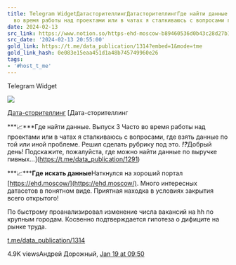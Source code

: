 ```yaml
---
title: Telegram WidgetДатасторителлингДатасторителлингГде найти данные Выпуск 3 Часто
  во время работы над проектами или в чатах я сталкиваюсь с вопросами где
date: 2024-02-13
src_link: https://www.notion.so/https-ehd-moscow-b89460536d0b43c28d27b102098edcc9
src_date: '2024-02-13 20:55:00'
gold_link: https://t.me/data_publication/1314?embed=1&mode=tme
gold_link_hash: 0e083e15eaa451d1a48b745749960e26
tags:
- '#host_t_me'
---
```






Telegram Widget




















[*![](https://cdn4.cdn-telegram.org/file/LIFn0Hd8YAVZSOg4sevZWsIYP1MgFyaYeiuvqR_CgCN7wAB3TY32WRlxjplJliWNXwPpOr20vhVwpZO02Oke9iyHKe4Pni-mWECRDZA351EDh7UvrrCaKNyh1J_ZTemwz6o8BrRqE0G7xefE22SFbY920JbU6OKwB9HjsVuedRUhbIcpThReQGEgnk0zlm5lZAyIaYPNM7cdG1jjQyM77ck_NavezmpX1W9CAye_K10-4Dv7PpNcWX6qFAqAKZrP6Dzhw2tKjF8eMdf6YEL-4k9mPKMCWvvpNKfm37-No3F-s0f214j5sp3FFhUE14_lohXmuLEfBZkQ24uX0DbgGA.jpg)*](https://t.me/data_publication)



[Дата-сторителлинг](https://t.me/data_publication)
[Дата-сторителлинг

***📈***Где найти данные. Выпуск 3 Часто во время работы над проектами или в чатах я сталкиваюсь с вопросами, где взять данные по той или иной проблеме. Решил сделать рубрику под это. ***⁉️***Добрый день! Подскажите, пожалуйста, где можно найти данные по выручке пивных…](https://t.me/data_publication/1291)

***📈*****Где искать данные**Наткнулся на хороший портал [https://ehd.moscow/](https://ehd.moscow/). Много интересных датасетов в понятном виде. Приятная находка в условиях закрытия всего открытого!   
  
По быстрому проанализировал изменение числа вакансий на hh по крупным городам. Косвенно подтверждается гипотеза о дифиците на рынке труда.

[t.me/data\_publication/1314](https://t.me/data_publication/1314)

4.9K viewsАндрей Дорожный, [Jan 19 at 09:50](https://t.me/data_publication/1314)